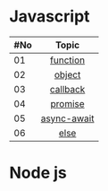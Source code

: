 # Javascript

| #No |                                            Topic                                            |
| :-- | :-----------------------------------------------------------------------------------------: |
| 01  |    [function](https://github.com/sabbir-dcy/core-concepts/tree/main/Javascript/function)    |
| 02  |     [object](https://github.com/sabbir-dcy/core-concepts/tree/main/Javascript/objects)      |
| 03  |    [callback](https://github.com/sabbir-dcy/core-concepts/tree/main/Javascript/callback)    |
| 04  |     [promise](https://github.com/sabbir-dcy/core-concepts/tree/main/Javascript/promise)     |
| 05  | [async-await](https://github.com/sabbir-dcy/core-concepts/tree/main/Javascript/async-await) |
| 06  |                                          [else]()                                           |

# Node js